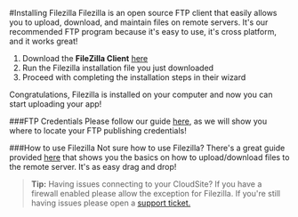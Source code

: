 #Installing Filezilla
Filezilla is an open source FTP client that easily allows you to upload, download, and maintain files on remote servers. It's our recommended FTP program because it's easy to use, it's cross platform, and it works great!



1. Download the **FileZilla Client** [here](https://filezilla-project.org/download.php?type=client)
2. Run the Filezilla installation file you just downloaded
3. Proceed with completing the installation steps in their wizard

Congratulations, Filezilla is installed on your computer and now you can start uploading your app!

###FTP Credentials
Please follow our guide [here](), as we will show you where to locate your FTP publishing credentials!

###How to use Filezilla
Not sure how to use Filezilla? There's a great guide provided [here](https://www.ostraining.com/blog/coding/filezilla-beginner/) that shows you the basics on how to upload/download files to the remote server. It's as easy  drag and drop! 
>**Tip:** Having issues connecting to your CloudSite? If you have a firewall enabled please allow the exception for Filezilla. If you're still having issues please open a [support ticket.](https://www.gearhost.com/documentation/how-to-open-a-support-ticket)
